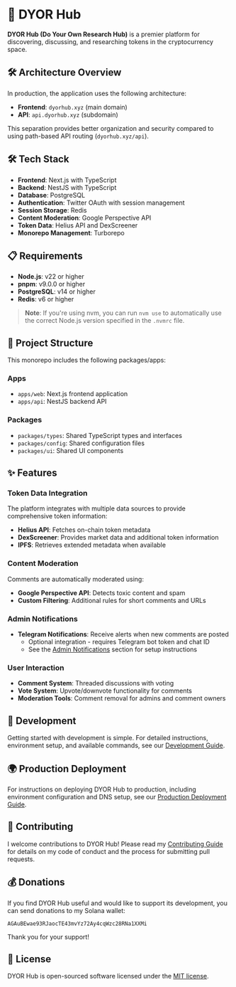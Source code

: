 # 🌟 DYOR Hub

**DYOR Hub (Do Your Own Research Hub)** is a premier platform for discovering, discussing, and researching tokens in the cryptocurrency space.

## 🛠 Architecture Overview

In production, the application uses the following architecture:

- **Frontend**: `dyorhub.xyz` (main domain)
- **API**: `api.dyorhub.xyz` (subdomain)

This separation provides better organization and security compared to using path-based API routing (`dyorhub.xyz/api`).

## 🛠 Tech Stack

- **Frontend**: Next.js with TypeScript
- **Backend**: NestJS with TypeScript
- **Database**: PostgreSQL
- **Authentication**: Twitter OAuth with session management
- **Session Storage**: Redis
- **Content Moderation**: Google Perspective API
- **Token Data**: Helius API and DexScreener
- **Monorepo Management**: Turborepo

## 📋 Requirements

- **Node.js**: v22 or higher
- **pnpm**: v9.0.0 or higher
- **PostgreSQL**: v14 or higher
- **Redis**: v6 or higher

> **Note**: If you're using nvm, you can run `nvm use` to automatically use the correct Node.js version specified in the `.nvmrc` file.

## 📂 Project Structure

This monorepo includes the following packages/apps:

### Apps

- `apps/web`: Next.js frontend application
- `apps/api`: NestJS backend API

### Packages

- `packages/types`: Shared TypeScript types and interfaces
- `packages/config`: Shared configuration files
- `packages/ui`: Shared UI components

## ✨ Features

### Token Data Integration

The platform integrates with multiple data sources to provide comprehensive token information:

- **Helius API**: Fetches on-chain token metadata
- **DexScreener**: Provides market data and additional token information
- **IPFS**: Retrieves extended metadata when available

### Content Moderation

Comments are automatically moderated using:

- **Google Perspective API**: Detects toxic content and spam
- **Custom Filtering**: Additional rules for short comments and URLs

### Admin Notifications

- **Telegram Notifications**: Receive alerts when new comments are posted
  - Optional integration - requires Telegram bot token and chat ID
  - See the [Admin Notifications](#admin-notifications-1) section for setup instructions

### User Interaction

- **Comment System**: Threaded discussions with voting
- **Vote System**: Upvote/downvote functionality for comments
- **Moderation Tools**: Comment removal for admins and comment owners

## 🚀 Development

Getting started with development is simple. For detailed instructions, environment setup, and available commands, see our [Development Guide](./DEVELOPMENT.md).

## 🌍 Production Deployment

For instructions on deploying DYOR Hub to production, including environment configuration and DNS setup, see our [Production Deployment Guide](./PRODUCTION.md).

## 🤝 Contributing

I welcome contributions to DYOR Hub! Please read my [Contributing Guide](CONTRIBUTING.md) for details on my code of conduct and the process for submitting pull requests.

## 💰 Donations

If you find DYOR Hub useful and would like to support its development, you can send donations to my Solana wallet:

```
AGAuBEwae93RJaocTE43mvYz72Ay4cqWzc28RNa1XXMi
```

Thank you for your support!

## 📜 License

DYOR Hub is open-sourced software licensed under the [MIT license](LICENSE).
